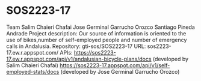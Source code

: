 # SOS2223-17



Team
Salim Chaieri Chafai
Jose Germinal Garrucho Orozco
Santiago Pineda Andrade
Project description: Our source of information is oriented to the use of bikes,number of self-employed people and number of emergency calls in Andalusia.
Repository: gti-sos/SOS2223-17
URL: sos2223-17.ew.r.appspot.com/
APIs:
https://sos2223-17.ew.r.appspot.com/api/v1/andalusian-bicycle-plans/docs (developed by Salim Chaieri Chafai)
https://sos2223-17.appspot.com/api/v1/self-employed-stats/docs (developed by Jose Germinal Garrucho Orozco)
